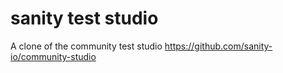 # sanity test studio

A clone of the community test studio https://github.com/sanity-io/community-studio
